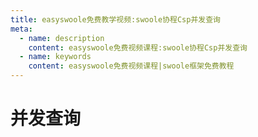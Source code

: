 ```yaml
---
title: easyswoole免费教学视频:swoole协程Csp并发查询
meta:
  - name: description
    content: easyswoole免费视频课程:swoole协程Csp并发查询
  - name: keywords
    content: easyswoole免费视频课程|swoole框架免费教程
---
```

# 并发查询
<script type="text/javascript" src="/Js/Ckplayer/ckplayer.js"></script>
<div class="video" style="width: 50rem;height: 30rem;"></div>
<script type="text/javascript">
    var videoObject = {
    		container: '.video',
    		variable: 'player',
    		video:'http://easyswoole.oss-cn-shenzhen.aliyuncs.com/%E5%85%A5%E9%97%A8%E6%95%99%E7%A8%8B1/%E5%8D%8F%E7%A8%8B%E5%B9%B6%E5%8F%91%E6%9F%A5%E8%AF%A2.mp4'
    	};
    var player=new ckplayer(videoObject);
</script>

